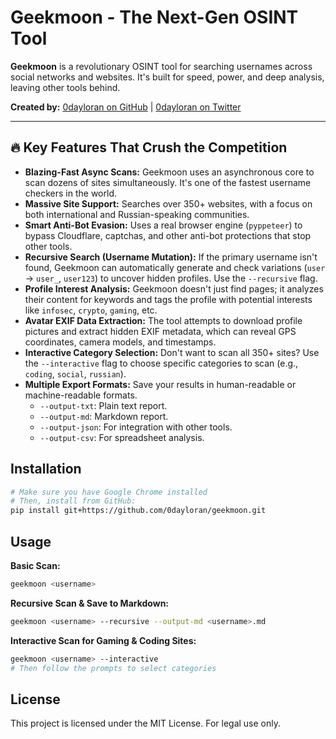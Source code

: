 # Geekmoon - The Next-Gen OSINT Tool

**Geekmoon** is a revolutionary OSINT tool for searching usernames across social networks and websites. It's built for speed, power, and deep analysis, leaving other tools behind.

**Created by:** [0dayloran on GitHub](https://github.com/0dayloran) | [0dayloran on Twitter](https://twitter.com/0dayloran)

---

## 🔥 Key Features That Crush the Competition

*   **Blazing-Fast Async Scans:** Geekmoon uses an asynchronous core to scan dozens of sites simultaneously. It's one of the fastest username checkers in the world.
*   **Massive Site Support:** Searches over 350+ websites, with a focus on both international and Russian-speaking communities.
*   **Smart Anti-Bot Evasion:** Uses a real browser engine (`pyppeteer`) to bypass Cloudflare, captchas, and other anti-bot protections that stop other tools.
*   **Recursive Search (Username Mutation):** If the primary username isn't found, Geekmoon can automatically generate and check variations (`user` -> `user_`, `user123`) to uncover hidden profiles. Use the `--recursive` flag.
*   **Profile Interest Analysis:** Geekmoon doesn't just find pages; it analyzes their content for keywords and tags the profile with potential interests like `infosec`, `crypto`, `gaming`, etc.
*   **Avatar EXIF Data Extraction:** The tool attempts to download profile pictures and extract hidden EXIF metadata, which can reveal GPS coordinates, camera models, and timestamps.
*   **Interactive Category Selection:** Don't want to scan all 350+ sites? Use the `--interactive` flag to choose specific categories to scan (e.g., `coding`, `social`, `russian`).
*   **Multiple Export Formats:** Save your results in human-readable or machine-readable formats.
    *   `--output-txt`: Plain text report.
    *   `--output-md`: Markdown report.
    *   `--output-json`: For integration with other tools.
    *   `--output-csv`: For spreadsheet analysis.

## Installation

```bash
# Make sure you have Google Chrome installed
# Then, install from GitHub:
pip install git+https://github.com/0dayloran/geekmoon.git
```

## Usage

**Basic Scan:**
```bash
geekmoon <username>
```

**Recursive Scan & Save to Markdown:**
```bash
geekmoon <username> --recursive --output-md <username>.md
```

**Interactive Scan for Gaming & Coding Sites:**
```bash
geekmoon <username> --interactive
# Then follow the prompts to select categories
```

## License

This project is licensed under the MIT License. For legal use only.